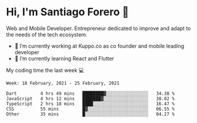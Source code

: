 # Hi, I'm Santiago Forero 👋
Web and Mobile Developer. Entrepreneur dedicated to improve and adapt to the needs of the tech ecosystem.

- 🔭 I’m currently working at Kuppo.co as co founder and mobile leading developer
- 🌱 I’m currently learning React and Flutter

My coding time the last week 💻
<!--START_SECTION:waka-->
```text
Week: 18 February, 2021 - 25 February, 2021

Dart         4 hrs 49 mins   ████████▓░░░░░░░░░░░░░░░░   34.38 % 
JavaScript   4 hrs 12 mins   ███████▓░░░░░░░░░░░░░░░░░   30.02 % 
TypeScript   2 hrs 18 mins   ████░░░░░░░░░░░░░░░░░░░░░   16.47 % 
CSS          55 mins         █▓░░░░░░░░░░░░░░░░░░░░░░░   06.55 % 
Other        35 mins         █░░░░░░░░░░░░░░░░░░░░░░░░   04.27 % 
```
<!--END_SECTION:waka-->
